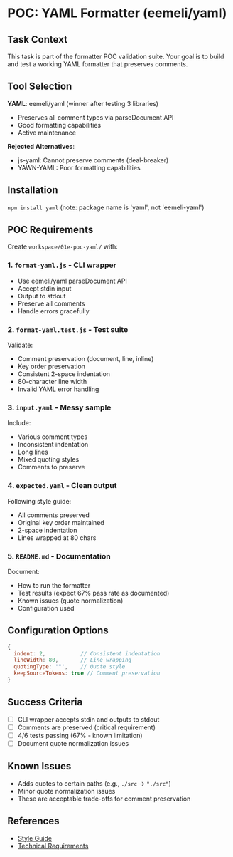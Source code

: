 # POC: YAML Formatter (eemeli/yaml)

## Task Context
This task is part of the formatter POC validation suite. Your goal is to build and test a working YAML formatter that preserves comments.

## Tool Selection
**YAML**: eemeli/yaml (winner after testing 3 libraries)
- Preserves all comment types via parseDocument API
- Good formatting capabilities
- Active maintenance

**Rejected Alternatives**:
- js-yaml: Cannot preserve comments (deal-breaker)
- YAWN-YAML: Poor formatting capabilities

## Installation
`npm install yaml` (note: package name is 'yaml', not 'eemeli-yaml')

## POC Requirements

Create `workspace/01e-poc-yaml/` with:

### 1. `format-yaml.js` - CLI wrapper
- Use eemeli/yaml parseDocument API
- Accept stdin input
- Output to stdout
- Preserve all comments
- Handle errors gracefully

### 2. `format-yaml.test.js` - Test suite
Validate:
- Comment preservation (document, line, inline)
- Key order preservation
- Consistent 2-space indentation
- 80-character line width
- Invalid YAML error handling

### 3. `input.yaml` - Messy sample
Include:
- Various comment types
- Inconsistent indentation
- Long lines
- Mixed quoting styles
- Comments to preserve

### 4. `expected.yaml` - Clean output
Following style guide:
- All comments preserved
- Original key order maintained
- 2-space indentation
- Lines wrapped at 80 chars

### 5. `README.md` - Documentation
Document:
- How to run the formatter
- Test results (expect 67% pass rate as documented)
- Known issues (quote normalization)
- Configuration used

## Configuration Options
```javascript
{
  indent: 2,           // Consistent indentation
  lineWidth: 80,       // Line wrapping
  quotingType: '"',    // Quote style
  keepSourceTokens: true // Comment preservation
}
```

## Success Criteria
- [ ] CLI wrapper accepts stdin and outputs to stdout
- [ ] Comments are preserved (critical requirement)
- [ ] 4/6 tests passing (67% - known limitation)
- [ ] Document quote normalization issues

## Known Issues
- Adds quotes to certain paths (e.g., `./src` → `"./src"`)
- Minor quote normalization issues
- These are acceptable trade-offs for comment preservation

## References
- [Style Guide](../../STYLE_GUIDE.md)
- [Technical Requirements](../technical-requirements.md)